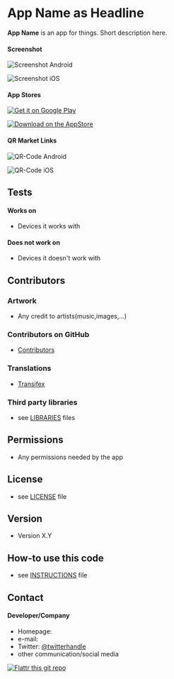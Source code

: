 App Name as Headline
======
**App Name** is an app for things. Short description here.

#### Screenshot
![Screenshot Android](http://url/screenshot-appname-android.png "screenshot Android")

![Screenshot iOS](http://url/screenshot-appname-ios.png "screenshot iOS")

#### App Stores
[![Get it on Google Play](https://developer.android.com/images/brand/en_generic_rgb_wo_45.png)](https://play.google.com/store/apps/details?id=com.package.path)

[![Download on the AppStore](https://devimages.apple.com.edgekey.net/assets/promos/four/app-store-badge/image.png)](https://itunes.apple.com/app/id123456)

#### QR Market Links
![QR-Code Android](http://url/qrcode-appname-android.png)

![QR-Code iOS](http://url/qrcode-appname-ios.png)

## Tests
#### Works on
* Devices it works with

#### Does not work on
* Devices it doesn't work with

## Contributors
### Artwork
* Any credit to artists(music,images,...)

### Contributors on GitHub
* [Contributors](https://github.com/username/appname/graphs/contributors)

### Translations
* [Transifex](https://www.transifex.com/projects/p/appname/)

### Third party libraries
* see [LIBRARIES](https://github.com/username/appname/blob/master/LIBRARIES.md) files

## Permissions
* Any permissions needed by the app

## License 
* see [LICENSE](https://github.com/username/appname/blob/master/LICENSE.md) file

## Version 
* Version X.Y

## How-to use this code
* see [INSTRUCTIONS](https://github.com/username/appname/blob/master/INSTRUCTIONS.md) file

## Contact
#### Developer/Company
* Homepage: 
* e-mail: 
* Twitter: [@twitterhandle](https://twitter.com/twitterhandle "twitterhandle on twitter")
* other communication/social media

[![Flattr this git repo](http://api.flattr.com/button/flattr-badge-large.png)](https://flattr.com/submit/auto?user_id=username&url=https://github.com/username/appname&title=appname&language=&tags=github&category=software) 
